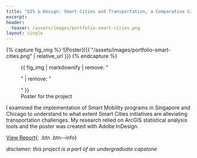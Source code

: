 ```yaml
---
title: "GIS & Design: Smart Cities and Transportation, a Comparative Case Study"
excerpt: 
header:
  teaser: /assets/images/portfolio-smart-cities.png
layout: single
---
```

{% capture fig_img %}
![Poster]({{ "/assets/images/portfolio-smart-cities.png" | relative_url }})
{% endcapture %}

<figure>
  {{ fig_img | markdownify | remove: "<p>" | remove: "</p>" }}
  <figcaption>Poster for the project</figcaption>
</figure>

I examined the implementation of Smart Mobility programs in Singapore and Chicago to understand to what extent Smart Cities initiatives are alleviating transportation challenges. My research relied on ArcGIS statistical analysis tools and the poster was created with Adobe InDesign.

[View Report](https://github.com/gillianzhaoxz/web/blob/master/assets/doc/smartMobility_report.pdf){: .btn .btn--info}

_disclamer: this project is a part of an undergraduate capstone_